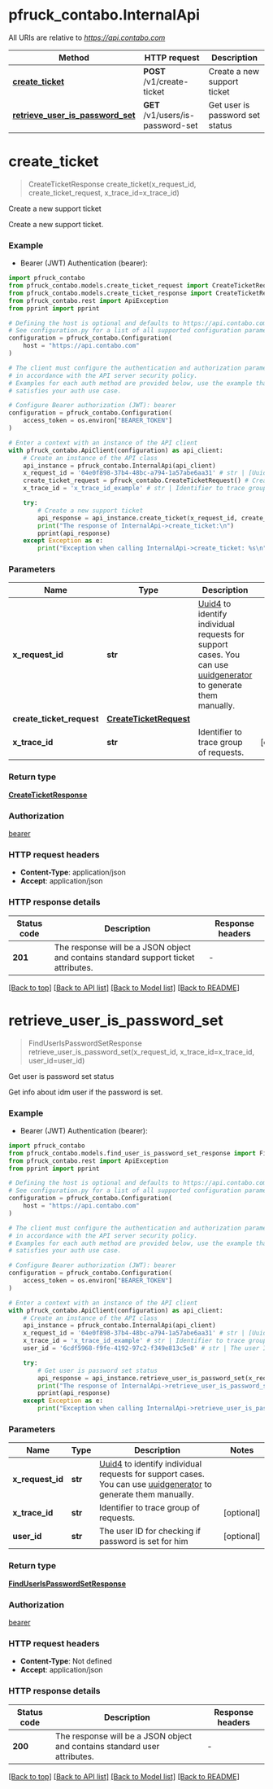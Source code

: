 # pfruck_contabo.InternalApi

All URIs are relative to *https://api.contabo.com*

Method | HTTP request | Description
------------- | ------------- | -------------
[**create_ticket**](InternalApi.md#create_ticket) | **POST** /v1/create-ticket | Create a new support ticket
[**retrieve_user_is_password_set**](InternalApi.md#retrieve_user_is_password_set) | **GET** /v1/users/is-password-set | Get user is password set status


# **create_ticket**
> CreateTicketResponse create_ticket(x_request_id, create_ticket_request, x_trace_id=x_trace_id)

Create a new support ticket

Create a new support ticket.

### Example

* Bearer (JWT) Authentication (bearer):

```python
import pfruck_contabo
from pfruck_contabo.models.create_ticket_request import CreateTicketRequest
from pfruck_contabo.models.create_ticket_response import CreateTicketResponse
from pfruck_contabo.rest import ApiException
from pprint import pprint

# Defining the host is optional and defaults to https://api.contabo.com
# See configuration.py for a list of all supported configuration parameters.
configuration = pfruck_contabo.Configuration(
    host = "https://api.contabo.com"
)

# The client must configure the authentication and authorization parameters
# in accordance with the API server security policy.
# Examples for each auth method are provided below, use the example that
# satisfies your auth use case.

# Configure Bearer authorization (JWT): bearer
configuration = pfruck_contabo.Configuration(
    access_token = os.environ["BEARER_TOKEN"]
)

# Enter a context with an instance of the API client
with pfruck_contabo.ApiClient(configuration) as api_client:
    # Create an instance of the API class
    api_instance = pfruck_contabo.InternalApi(api_client)
    x_request_id = '04e0f898-37b4-48bc-a794-1a57abe6aa31' # str | [Uuid4](https://en.wikipedia.org/wiki/Universally_unique_identifier#Version_4_(random)) to identify individual requests for support cases. You can use [uuidgenerator](https://www.uuidgenerator.net/version4) to generate them manually.
    create_ticket_request = pfruck_contabo.CreateTicketRequest() # CreateTicketRequest | 
    x_trace_id = 'x_trace_id_example' # str | Identifier to trace group of requests. (optional)

    try:
        # Create a new support ticket
        api_response = api_instance.create_ticket(x_request_id, create_ticket_request, x_trace_id=x_trace_id)
        print("The response of InternalApi->create_ticket:\n")
        pprint(api_response)
    except Exception as e:
        print("Exception when calling InternalApi->create_ticket: %s\n" % e)
```



### Parameters


Name | Type | Description  | Notes
------------- | ------------- | ------------- | -------------
 **x_request_id** | **str**| [Uuid4](https://en.wikipedia.org/wiki/Universally_unique_identifier#Version_4_(random)) to identify individual requests for support cases. You can use [uuidgenerator](https://www.uuidgenerator.net/version4) to generate them manually. | 
 **create_ticket_request** | [**CreateTicketRequest**](CreateTicketRequest.md)|  | 
 **x_trace_id** | **str**| Identifier to trace group of requests. | [optional] 

### Return type

[**CreateTicketResponse**](CreateTicketResponse.md)

### Authorization

[bearer](../README.md#bearer)

### HTTP request headers

 - **Content-Type**: application/json
 - **Accept**: application/json

### HTTP response details

| Status code | Description | Response headers |
|-------------|-------------|------------------|
**201** | The response will be a JSON object and contains standard support ticket attributes. |  -  |

[[Back to top]](#) [[Back to API list]](../README.md#documentation-for-api-endpoints) [[Back to Model list]](../README.md#documentation-for-models) [[Back to README]](../README.md)

# **retrieve_user_is_password_set**
> FindUserIsPasswordSetResponse retrieve_user_is_password_set(x_request_id, x_trace_id=x_trace_id, user_id=user_id)

Get user is password set status

Get info about idm user if the password is set.

### Example

* Bearer (JWT) Authentication (bearer):

```python
import pfruck_contabo
from pfruck_contabo.models.find_user_is_password_set_response import FindUserIsPasswordSetResponse
from pfruck_contabo.rest import ApiException
from pprint import pprint

# Defining the host is optional and defaults to https://api.contabo.com
# See configuration.py for a list of all supported configuration parameters.
configuration = pfruck_contabo.Configuration(
    host = "https://api.contabo.com"
)

# The client must configure the authentication and authorization parameters
# in accordance with the API server security policy.
# Examples for each auth method are provided below, use the example that
# satisfies your auth use case.

# Configure Bearer authorization (JWT): bearer
configuration = pfruck_contabo.Configuration(
    access_token = os.environ["BEARER_TOKEN"]
)

# Enter a context with an instance of the API client
with pfruck_contabo.ApiClient(configuration) as api_client:
    # Create an instance of the API class
    api_instance = pfruck_contabo.InternalApi(api_client)
    x_request_id = '04e0f898-37b4-48bc-a794-1a57abe6aa31' # str | [Uuid4](https://en.wikipedia.org/wiki/Universally_unique_identifier#Version_4_(random)) to identify individual requests for support cases. You can use [uuidgenerator](https://www.uuidgenerator.net/version4) to generate them manually.
    x_trace_id = 'x_trace_id_example' # str | Identifier to trace group of requests. (optional)
    user_id = '6cdf5968-f9fe-4192-97c2-f349e813c5e8' # str | The user ID for checking if password is set for him (optional)

    try:
        # Get user is password set status
        api_response = api_instance.retrieve_user_is_password_set(x_request_id, x_trace_id=x_trace_id, user_id=user_id)
        print("The response of InternalApi->retrieve_user_is_password_set:\n")
        pprint(api_response)
    except Exception as e:
        print("Exception when calling InternalApi->retrieve_user_is_password_set: %s\n" % e)
```



### Parameters


Name | Type | Description  | Notes
------------- | ------------- | ------------- | -------------
 **x_request_id** | **str**| [Uuid4](https://en.wikipedia.org/wiki/Universally_unique_identifier#Version_4_(random)) to identify individual requests for support cases. You can use [uuidgenerator](https://www.uuidgenerator.net/version4) to generate them manually. | 
 **x_trace_id** | **str**| Identifier to trace group of requests. | [optional] 
 **user_id** | **str**| The user ID for checking if password is set for him | [optional] 

### Return type

[**FindUserIsPasswordSetResponse**](FindUserIsPasswordSetResponse.md)

### Authorization

[bearer](../README.md#bearer)

### HTTP request headers

 - **Content-Type**: Not defined
 - **Accept**: application/json

### HTTP response details

| Status code | Description | Response headers |
|-------------|-------------|------------------|
**200** | The response will be a JSON object and contains standard user attributes. |  -  |

[[Back to top]](#) [[Back to API list]](../README.md#documentation-for-api-endpoints) [[Back to Model list]](../README.md#documentation-for-models) [[Back to README]](../README.md)


